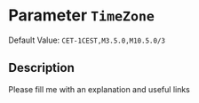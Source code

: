 # Parameter `TimeZone`
Default Value: `CET-1CEST,M3.5.0,M10.5.0/3`

## Description
Please fill me with an explanation and useful links


